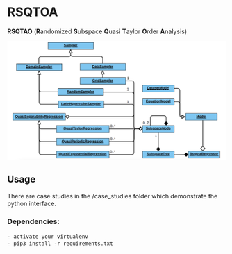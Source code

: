# **RSQTOA**

**RSQTAO** (**R**andomized **S**ubspace **Q**uasi **T**aylor **O**rder **A**nalysis)

![UML Class Diagram](./class_diagram.png "UML Class Diagram")

## Usage

There are case studies in the /case_studies folder which demonstrate the python interface.

### Dependencies:

```
- activate your virtualenv
- pip3 install -r requirements.txt
```
